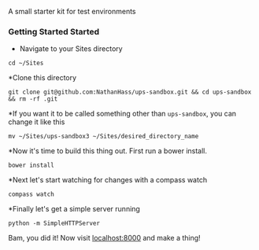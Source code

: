 A small starter kit for test environments

### Getting Started Started


* Navigate to your Sites directory

```
cd ~/Sites
```

*Clone this directory
```
git clone git@github.com:NathanHass/ups-sandbox.git && cd ups-sandbox && rm -rf .git
```

*If you want it to be called something other than `ups-sandbox`, you can change it like this
```
mv ~/Sites/ups-sandbox3 ~/Sites/desired_directory_name
```



*Now it's time to build this thing out. First run a bower install.
```
bower install
```

*Next let's start watching for changes with a compass watch
```
compass watch
```

*Finally let's get a simple server running
```
python -m SimpleHTTPServer
```

Bam, you did it! Now visit [localhost:8000](http://localhost:8000/) and make a thing!
